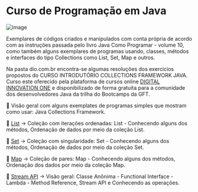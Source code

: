 # Curso de Programação em Java

![image](https://user-images.githubusercontent.com/17755195/169678615-4e1c8c20-0539-4e5a-89c9-28c9e96792b1.png)

Exemplares de códigos criados e manipulados com conta própria de acordo com as instruções passada pelo livro Java Como Programar - volume 10, 
como também alguns exemplares de programas usando, classes, métodos e interfaces do tipo Collections como List, Set, Map e outros.

Na pasta dio.com.br encontra-se algumas resoluções dos exercícios propostos do CURSO INTRODUTÓRIO COLLECTIONS FRAMEWORK JAVA. Curso este oferecido pela plataforma de cursos online [DIGITAL INNOVATION ONE](https://web.digitalinnovation.one/home) e disponibilizado de forma gratuita para a comunidade dos desenvolvedores Java da trilha do Bootcamps da GFT. 

🔸 Visão geral com alguns exemplates de programas simples que mostram como usar: Java Collections Framework.

🔸 [List](https://github.com/Adriano1976/Curso-de-Java/tree/main/dio.com.br/src/Model/Collection/list) ->
Coleção com iterações ordenadas: List - 
Conhecendo alguns dos métodos,
Ordenação de dados por meio da coleção List.

🔸 [Set](https://github.com/Adriano1976/Curso-de-Java/tree/main/dio.com.br/src/Model/Collection/set) ->
Coleção com singularidade: Set - 
Conhecendo alguns dos métodos,
Ordenação de dados por meio da coleção Set.

🔸 [Map](https://github.com/Adriano1976/Curso-de-Java/tree/main/dio.com.br/src/Model/Collection/map) ->
Coleção de pares: Map - 
Conhecendo alguns dos métodos,
Ordenação dos dados por meio da coleção Map.

🔸 [Stream API](https://github.com/Adriano1976/Curso-de-Java/tree/main/dio.com.br/src/Model/Collection/streamAPI) ->
Visão geral: Classe Anônima - Functional Interface - Lambda - Method Reference,
Stream API e
Conhecendo as operações.
